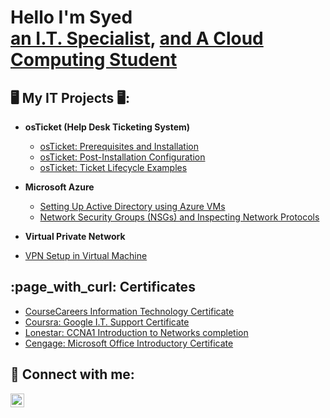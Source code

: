 <h1>Hello I'm Syed <br/><a href="https://github.com/syedtech12/Syedtech12"> an I.T. Specialist</a>, <a href="https://www.linkedin.com/in/syed-jafri12/"> and A Cloud Computing Student</a>

<h2> 🖥️ My IT Projects 🖥️:</h2>

- <b>osTicket (Help Desk Ticketing System)</b>
  - [osTicket: Prerequisites and Installation](https://github.com/syedtech12/osticket-prerequisite)
  - [osTicket: Post-Installation Configuration](https://github.com/syedtech12/post-install-config/tree/main)
  - [osTicket: Ticket Lifecycle Examples](https://github.com/syedtech12/Ticket-Lifecycle/tree/main)
    
- <b>Microsoft Azure</b>
  - [Setting Up Active Directory using Azure VMs](https://github.com/syedtech12/Configure-AD)
  - [Network Security Groups (NSGs) and Inspecting Network Protocols](https://github.com/syedtech12/azure-network-protocols/tree/main)
    
 - <b>Virtual Private Network</b>
  - [VPN Setup in Virtual Machine ]() 
  
 

<h2>:page_with_curl: Certificates</h2>

- [CourseCareers Information Technology Certificate]()
- [Coursra: Google I.T. Support Certificate](https://coursera.org/share/af44424ce17e614430bc928226135d59)
- [Lonestar: CCNA1 Introduction to Networks completion](https://drive.google.com/file/d/1OqOm0H5G-dZ0NBGBuQxGENrmigzooydZ/view?usp=drive_link)
- [Cengage: Microsoft Office Introductory Certificate](https://drive.google.com/file/d/1XJsOH2Jld-Xnx1ND5IvrLvypErXsRCcm/view?usp=drive_link)

<h2> 🤳 Connect with me:</h2>

[<img align="left" alt="SyedJafri | LinkedIn" width="22px" src="https://cdn.jsdelivr.net/npm/simple-icons@v3/icons/linkedin.svg" />][linkedin]

[linkedin]: https://www.linkedin.com/in/syed-jafri12/

